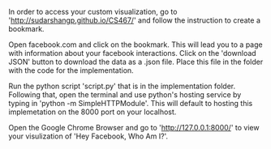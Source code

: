In order to access your custom visualization, go to 'http://sudarshangp.github.io/CS467/' and follow the instruction to create a bookmark. 

Open facebook.com and click on the bookmark. This will lead you to a page with information about your facebook interactions. Click on the 'download JSON' button to download the data as a .json file. Place this file in the folder with the code for the implementation.

Run the python script 'script.py' that is in the implementation folder. Following that, open the terminal and use python's hosting service by typing in 'python -m SimpleHTTPModule'. This will default to hosting this implemetation on the 8000 port on your localhost.

Open the Google Chrome Browser and go to 'http://127.0.0.1:8000/' to view your visulization of 'Hey Facebook, Who Am I?'.